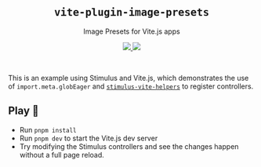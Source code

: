 <h2 align='center'><samp>vite-plugin-image-presets</samp></h2>

<p align='center'>Image Presets for Vite.js apps</p>

<p align='center'>
  <a href='https://www.npmjs.com/package/vite-plugin-image-presets'>
    <img src='https://img.shields.io/npm/v/vite-plugin-image-presets?color=222&style=flat-square'>
  </a>
  <a href='https://github.com/ElMassimo/vite-plugin-image-presets/blob/main/LICENSE.txt'>
    <img src='https://img.shields.io/badge/license-MIT-blue.svg'>
  </a>
</p>

<br>

This is an example using Stimulus and Vite.js, which demonstrates the use of
`import.meta.globEager` and [`stimulus-vite-helpers`](https://github.com/ElMassimo/stimulus-vite-helpers) to register controllers.

## Play 🎸

- Run `pnpm install`
- Run `pnpm dev` to start the Vite.js dev server
- Try modifying the Stimulus controllers and see the changes happen without a full page reload.
